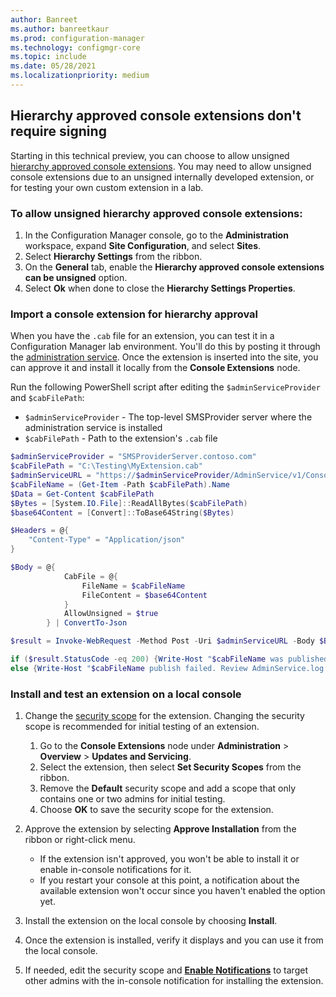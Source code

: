 ```yaml
---
author: Banreet
ms.author: banreetkaur
ms.prod: configuration-manager
ms.technology: configmgr-core
ms.topic: include
ms.date: 05/28/2021
ms.localizationpriority: medium
---
```


## <a name="bkmk_ext"></a> Hierarchy approved console extensions don't require signing
<!--9761129-->
Starting in this technical preview, you can choose to allow unsigned [hierarchy approved console extensions](../../../../servers/manage/admin-console-extensions.md). You may need to allow unsigned console extensions due to an unsigned internally developed extension, or for testing your own custom extension in a lab.

### To allow unsigned hierarchy approved console extensions:

1. In the Configuration Manager console, go to the **Administration** workspace, expand **Site Configuration**, and select **Sites**.
1. Select **Hierarchy Settings** from the ribbon.
1. On the **General** tab, enable the **Hierarchy approved console extensions can be unsigned** option.
1. Select **Ok** when done to close the **Hierarchy Settings Properties**.

### Import a console extension for hierarchy approval

When you have the `.cab` file for an extension, you can test it in a Configuration Manager lab environment. You'll do this by posting it through the [administration service](../../../../../develop/adminservice/usage.md). Once the extension is inserted into the site, you can approve it and install it locally from the **Console Extensions** node.

Run the following PowerShell script after editing the `$adminServiceProvider` and `$cabFilePath`:
   - `$adminServiceProvider` - The top-level SMSProvider server where the administration service is installed
   - `$cabFilePath` - Path to the extension's  `.cab` file
 
```powershell
$adminServiceProvider = "SMSProviderServer.contoso.com"
$cabFilePath = "C:\Testing\MyExtension.cab"
$adminServiceURL = "https://$adminServiceProvider/AdminService/v1/ConsoleExtensionMetadata/AdminService.UploadExtension"
$cabFileName = (Get-Item -Path $cabFilePath).Name
$Data = Get-Content $cabFilePath
$Bytes = [System.IO.File]::ReadAllBytes($cabFilePath)
$base64Content = [Convert]::ToBase64String($Bytes)

$Headers = @{
    "Content-Type" = "Application/json"
}

$Body = @{
            CabFile = @{
                FileName = $cabFileName
                FileContent = $base64Content
            }
            AllowUnsigned = $true
        } | ConvertTo-Json

$result = Invoke-WebRequest -Method Post -Uri $adminServiceURL -Body $Body -Headers $Headers -UseDefaultCredentials

if ($result.StatusCode -eq 200) {Write-Host "$cabFileName was published successfully."}
else {Write-Host "$cabFileName publish failed. Review AdminService.log for more information."}
```

### <a name="bkmk_local_install"></a> Install and test an extension on a local console

1. Change the [security scope](../../.././../understand/fundamentals-of-role-based-administration.md#security-scopes) for the extension. Changing the security scope is recommended for initial testing of an extension.
   1. Go to the **Console Extensions** node under **Administration** > **Overview** > **Updates and Servicing**.
   1. Select the extension, then select **Set Security Scopes** from the ribbon.
   1. Remove the **Default** security scope and add a scope that only contains one or two admins for initial testing.
   1. Choose **OK** to save the security scope for the extension.

1. Approve the extension by selecting **Approve Installation** from the ribbon or right-click menu.
   - If the extension isn't approved, you won't be able to install it or enable in-console notifications for it.
   - If you restart your console at this point, a notification about the available extension won't occur since you haven't enabled the option yet.
1. Install the extension on the local console by choosing **Install**.
1. Once the extension is installed, verify it displays and you can use it from the local console.
1. If needed, edit the security scope and [**Enable Notifications**](../../../../servers/manage/admin-console-extensions.md#bkmk_enable-notifications) to target other admins with the in-console notification for installing the extension.
